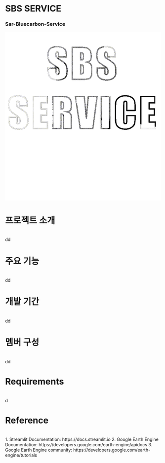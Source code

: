 # SBS SERVICE
### Sar-Bluecarbon-Service

![Main Page Logo](streamlit/logo/mainpage_logo_bk.gif)

# 프로젝트 소개
<br>
dd

# 주요 기능
<br>
dd

# 개발 기간
<br>
dd

# 멤버 구성
<br>
dd 

# Requirements
<br>
d

# Reference
<br>
1. Streamlit Documentation: https://docs.streamlit.io
2. Google Earth Engine Documentation: https://developers.google.com/earth-engine/apidocs
3. Google Earth Engine community: https://developers.google.com/earth-engine/tutorials
